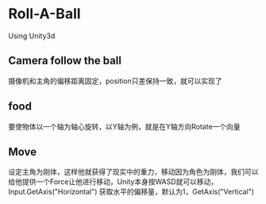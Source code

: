 # Roll-A-Ball
Using Unity3d
## Camera follow the ball
摄像机和主角的偏移距离固定，position只差保持一致，就可以实现了
## food 
要使物体以一个轴为轴心旋转，以Y轴为例，就是在Y轴方向Rotate一个向量
## Move
设定主角为刚体，这样他就获得了现实中的重力，移动因为角色为刚体，我们可以给他提供一个Force让他进行移动，Unity本身按WASD就可以移动，Input.GetAxis("Horizontal")
获取水平的偏移量，默认为1，GetAxis("Vertical")
